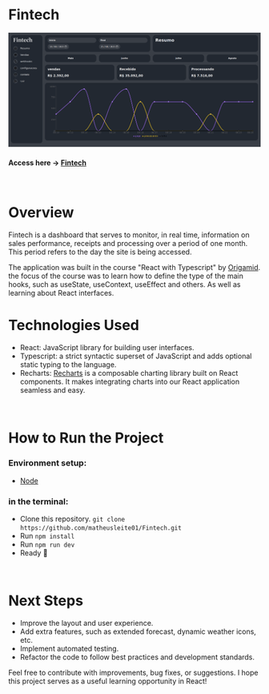 # Fintech

![App Screenshot](public/readme.png)

#### Access here -> [Fintech]('https://fintech-psi.vercel.app/')
<br>

# Overview

Fintech is a dashboard that serves to monitor, in real time, information on sales performance, receipts and processing over a period of one month. This period refers to the day the site is being accessed.

The application was built in the course "React with Typescript" by [Origamid]('https://www.origamid.com/'). the focus of the course was to learn how to define the type of the main hooks, such as useState, useContext, useEffect and others. As well as learning about React interfaces.

# Technologies Used

- React: JavaScript library for building user interfaces.
- Typescript: a strict syntactic superset of JavaScript and adds optional static typing to the language.
- Recharts: [Recharts]('https://recharts.org/en-US/') is a composable charting library built on React components. It makes integrating charts into our React application seamless and easy.

<br>



# How to Run the Project

### Environment setup:

- [Node](https://nodejs.org/en)

### in the terminal:


- Clone this repository. `git clone https://github.com/matheusleite01/Fintech.git`
- Run `npm install`
- Run `npm run dev`
- Ready 🎉

<br>

# Next Steps

- Improve the layout and user experience.
- Add extra features, such as extended forecast, dynamic weather icons, etc.
- Implement automated testing.
- Refactor the code to follow best practices and development standards.

Feel free to contribute with improvements, bug fixes, or suggestions. I hope this project serves as a useful learning opportunity in React!

<br>
